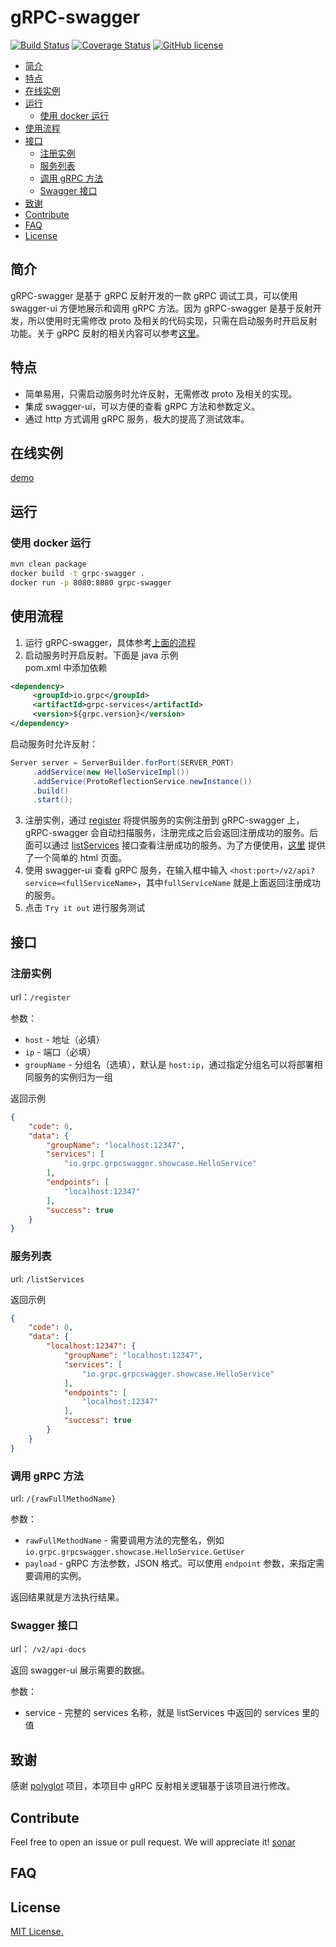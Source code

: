 # gRPC-swagger
[![Build Status](https://travis-ci.com/grpc-swagger/grpc-swagger.svg?branch=master)](https://travis-ci.com/grpc-swagger/grpc-swagger)
[![Coverage Status](https://codecov.io/gh/grpc-swagger/grpc-swagger/branch/master/graph/badge.svg)](https://codecov.io/gh/grpc-swagger/grpc-swagger)
[![GitHub license](https://img.shields.io/github/license/Naereen/StrapDown.js.svg)](https://github.com/Naereen/StrapDown.js/blob/master/LICENSE)

<!-- toc -->

- [简介](#%E7%AE%80%E4%BB%8B)
- [特点](#%E7%89%B9%E7%82%B9)
- [在线实例](#%E5%9C%A8%E7%BA%BF%E5%AE%9E%E4%BE%8B)
- [运行](#%E8%BF%90%E8%A1%8C)
  * [使用 docker 运行](#%E4%BD%BF%E7%94%A8-docker-%E8%BF%90%E8%A1%8C)
- [使用流程](#%E4%BD%BF%E7%94%A8%E6%B5%81%E7%A8%8B)
- [接口](#%E6%8E%A5%E5%8F%A3)
  * [注册实例](#%E6%B3%A8%E5%86%8C%E5%AE%9E%E4%BE%8B)
  * [服务列表](#%E6%9C%8D%E5%8A%A1%E5%88%97%E8%A1%A8)
  * [调用 gRPC 方法](#%E8%B0%83%E7%94%A8-grpc-%E6%96%B9%E6%B3%95)
  * [Swagger 接口](#swagger-%E6%8E%A5%E5%8F%A3)
- [致谢](#%E8%87%B4%E8%B0%A2)
- [Contribute](#contribute)
- [FAQ](#faq)
- [License](#license)

<!-- tocstop -->

## 简介 
gRPC-swagger 是基于 gRPC 反射开发的一款 gRPC 调试工具，可以使用 swagger-ui 方便地展示和调用 gRPC 方法。因为 gRPC-swagger 是基于反射开发，所以使用时无需修改 proto 
及相关的代码实现，只需在启动服务时开启反射功能。关于 gRPC 反射的相关内容可以参考[这里](https://github.com/grpc/grpc/blob/master/doc/server-reflection.md)。
 
## 特点
* 简单易用，只需启动服务时允许反射，无需修改 proto 及相关的实现。
* 集成 swagger-ui，可以方便的查看 gRPC 方法和参数定义。
* 通过 http 方式调用 gRPC 服务，极大的提高了测试效率。

## 在线实例
[demo](http://ui.grpcs.top)

## 运行
### 使用 docker 运行
```bash 
mvn clean package
docker build -t grpc-swagger .
docker run -p 8080:8080 grpc-swagger
```

## 使用流程
1. 运行 gRPC-swagger，具体参考[上面的流程](#运行)
2. 启动服务时开启反射。下面是 java 示例  
pom.xml 中添加依赖
```xml
<dependency>
     <groupId>io.grpc</groupId>
     <artifactId>grpc-services</artifactId>
     <version>${grpc.version}</version>
</dependency>
```
启动服务时允许反射：
```java
Server server = ServerBuilder.forPort(SERVER_PORT)
     .addService(new HelloServiceImpl())
     .addService(ProtoReflectionService.newInstance())
     .build()
     .start();
```
3. 注册实例，通过 [register](#注册实例) 将提供服务的实例注册到 gRPC-swagger 上，gRPC-swagger 会自动扫描服务，注册完成之后会返回注册成功的服务。后面可以通过 [listServices](#列出服务) 接口查看注册成功的服务。为了方便使用，[这里](http://ui.grpcs.top/service.html) 提供了一个简单的 html 页面。
4. 使用 swagger-ui 查看 gRPC 服务，在输入框中输入 `<host:port>/v2/api?service=<fullServiceName>`，其中`fullServiceName` 就是上面返回注册成功的服务。
5. 点击 `Try it out` 进行服务测试

## 接口

### 注册实例
url：`/register`

参数：
* `host` - 地址（必填）
* `ip` - 端口（必填）
* `groupName` - 分组名（选填），默认是 `host:ip`，通过指定分组名可以将部署相同服务的实例归为一组

返回示例

```json 
{
    "code": 0, 
    "data": {
        "groupName": "localhost:12347", 
        "services": [
            "io.grpc.grpcswagger.showcase.HelloService"
        ], 
        "endpoints": [
            "localhost:12347"
        ], 
        "success": true
    }
}
```

### 服务列表
url: `/listServices`

返回示例

```json 
{
    "code": 0,
    "data": {
        "localhost:12347": {
            "groupName": "localhost:12347",
            "services": [
                "io.grpc.grpcswagger.showcase.HelloService"
            ],
            "endpoints": [
                "localhost:12347"
            ],
            "success": true
        }
    }
}
```

### 调用 gRPC 方法 
url: `/{rawFullMethodName}`

参数：
* `rawFullMethodName` - 需要调用方法的完整名，例如 `io.grpc.grpcswagger.showcase.HelloService.GetUser`
* `payload` - gRPC 方法参数，JSON 格式。可以使用 `endpoint` 参数，来指定需要调用的实例。

返回结果就是方法执行结果。

### Swagger 接口
url： `/v2/api-docs`

返回 swagger-ui 展示需要的数据。

参数：
* service - 完整的 services 名称，就是 listServices 中返回的 services 里的值

## 致谢
感谢 [polyglot](https://github.com/grpc-ecosystem/polyglot) 项目，本项目中 gRPC 反射相关逻辑基于该项目进行修改。

## Contribute
Feel free to open an issue or pull request. We will appreciate it!
[sonar](https://sonarcloud.io/dashboard?id=io.grpc%3Agrpc-swagger)

## FAQ

## License
[MIT License.](/LICENSE)
